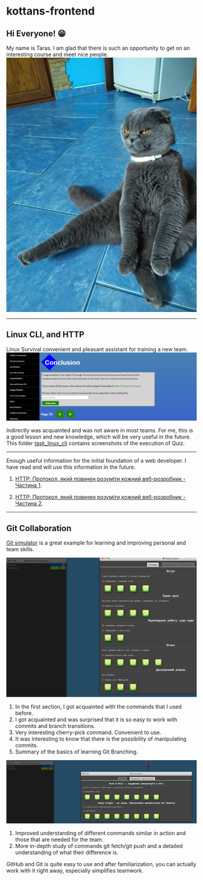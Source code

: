 # kottans-frontend

## Hi Everyone! 😁
My name is Taras. I am glad that there is such an opportunity to get on an interesting course and meet nice people.
![Strong cat](./assets/image/strong_cat.jpg)

---
## Linux CLI, and HTTP
Linux Survival convenient and pleasant assistant for training a new team.
![Screenshot](./task_linux_cli/image_2022-07-20_20-39-45.png)

Indirectly was acquainted and was not aware in most teams. For me, this is a good lesson and new knowledge, which will be very useful in the future.
This folder [task_linux_cli](/DarkSoulH/kottans-frontend/blob/production/task_linux_cli) contains screenshots of the execution of Quiz.

---
Enough useful information for the initial foundation of a web developer. I have read and will use this information in the future.

1. [HTTP: Протокол, який повинен розуміти кожний веб-розробник - Частина 1](https://code.tutsplus.com/uk/tutorials/http-the-protocol-every-web-developer-must-know-part-1--net-31177).

2. [HTTP: Протокол, який повинен розуміти кожний веб-розробник - Частина 2](https://code.tutsplus.com/uk/tutorials/http-the-protocol-every-web-developer-must-know-part-2--net-31155).

---
## Git Collaboration

[Git simulator](https://learngitbranching.js.org/?locale=ukgit) is a great example for learning and improving personal and team skills.

![Screenshot](./task_git_collaboration/image_2022-07-21_15-10-16.png)

1. In the first section, I got acquainted with the commands that I used before.
2. I got acquainted and was surprised that it is so easy to work with commits and branch transitions.
3. Very interesting cherry-pick command. Convenient to use.
4. It was interesting to know that there is the possibility of manipulating commits.
5. Summary of the basics of learning Git Branching.


![Screenshot](./task_git_collaboration/image_2022-07-21_20-25-08.png)

1. Improved understanding of different commands similar in action and those that are needed for the team.
2. More in-depth study of commands git fetch/git push and a detailed understanding of what their difference is.


GitHub and Git is quite easy to use and after familiarization, you can actually work with it right away, especially simplifies teamwork. 